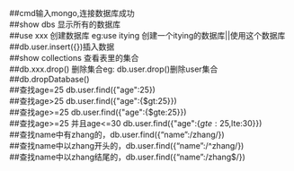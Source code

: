 ##cmd输入mongo,连接数据库成功  
 ##show dbs 显示所有的数据库   
 ##use xxx 创建数据库 eg:use itying 创建一个itying的数据库||使用这个数据库     
 ##db.user.insert({})插入数据   
##show collections 查看表里的集合  
##db.xxx.drop() 删除集合eg: db.user.drop()删除user集合
##db.dropDatabase()  
##查找age=25   db.user.find({"age":25})  
##查找age>25   db.user.find({"age":{$gt:25}})  
##查找age>=25 db.user.find({"age":{$gte:25}})  
##查找age>=25 并且age<=30    db.user.find({"age":{$gte:25,$lte:30}})  
##查找name中有zhang的，db.user.find({“name”:/zhang/})  
##查找name中以zhang开头的，db.user.find({“name”:/^zhang/})  
##查找name中以zhang结尾的，db.user.find({“name”:/zhang$/})  

